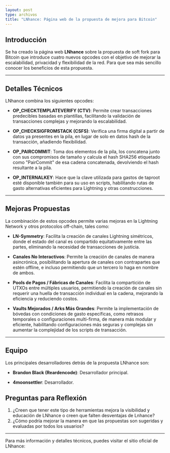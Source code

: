 ```yaml
---
layout: post
type: archivos
title: "LNhance: Página web de la propuesta de mejora para Bitcoin"
---
```


## **Introducción**

Se ha creado la página web **LNhance** sobre la propuesta de soft fork para Bitcoin que introduce cuatro nuevos opcodes con el objetivo de mejorar la escalabilidad, privacidad y flexibilidad de la red. Para que sea más sencillo conocer los beneficios de esta propuesta.

---

## **Detalles Técnicos**

LNhance combina los siguientes opcodes:

- **OP_CHECKTEMPLATEVERIFY (CTV)**: Permite crear transacciones predecibles basadas en plantillas, facilitando la validación de transacciones complejas y mejorando la escalabilidad.

- **OP_CHECKSIGFROMSTACK (CSFS)**: Verifica una firma digital a partir de datos ya presentes en la pila, en lugar de solo en datos hash de la transacción, añadiendo flexibilidad.

- **OP_PAIRCOMMIT**: Toma dos elementos de la pila, los concatena junto con sus compromisos de tamaño y calcula el hash SHA256 etiquetado como "PairCommit" de esa cadena concatenada, devolviendo el hash resultante a la pila.

- **OP_INTERNALKEY**: Hace que la clave utilizada para gastos de taproot esté disponible también para su uso en scripts, habilitando rutas de gasto alternativas eficientes para Lightning y otras construcciones.

---

## **Mejoras Propuestas**

La combinación de estos opcodes permite varias mejoras en la Lightning Network y otros protocolos off-chain, tales como:

- **LN-Symmetry**: Facilita la creación de canales Lightning simétricos, donde el estado del canal es compartido equitativamente entre las partes, eliminando la necesidad de transacciones de justicia.

- **Canales No Interactivos**: Permite la creación de canales de manera asincrónica, posibilitando la apertura de canales con contrapartes que estén offline, e incluso permitiendo que un tercero lo haga en nombre de ambos.

- **Pools de Pagos / Fábricas de Canales**: Facilita la compartición de UTXOs entre múltiples usuarios, permitiendo la creación de canales sin requerir una huella de transacción individual en la cadena, mejorando la eficiencia y reduciendo costos.

- **Vaults Mejorados / Arks Más Grandes**: Permite la implementación de bóvedas con condiciones de gasto específicas, como retrasos temporales o configuraciones multi-firma, de manera más modular y eficiente, habilitando configuraciones más seguras y complejas sin aumentar la complejidad de los scripts de transacción.

---

## **Equipo**

Los principales desarrolladores detrás de la propuesta LNhance son:

- **Brandon Black (Reardencode)**: Desarrollador principal.

- **4moonsettler**: Desarrollador.

## **Preguntas para Reflexión**

1. ¿Creen que tener este tipo de herramientas mejora la visibilidad y educación de LNhance o creen que falten desventajas de Lnhance?  
2. ¿Cómo podría mejorar la manera en que las propuestas son sugeridas y evaluadas por todos los usuarios?  

---

Para más información y detalles técnicos, puedes visitar el sitio oficial de LNhance: 

